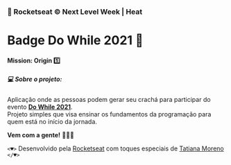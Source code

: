 ### 🚀 Rocketseat © Next Level Week | Heat
# Badge Do While 2021 🎫
#### Mission: Origin 1️⃣

##### 💻 Sobre o projeto:
 Aplicação onde as pessoas podem gerar seu crachá para participar do evento **[Do While 2021](https://dowhile.io/inscricao)**. <br/>
 Projeto simples que visa ensinar os fundamentos da programação para quem está no início da jornada.
 
 **Vem com a gente!** 👩🏻‍🚀
 
 ```<♥>``` Desenvolvido pela [Rocketseat](rocketseat.com.br) com toques especiais de [Tatiana Moreno](https://www.linkedin.com/in/tatmorenno/) ```</♥>```
